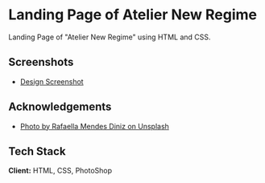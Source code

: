 
# Landing Page of Atelier New Regime

Landing Page of "Atelier New Regime" using HTML and CSS.


## Screenshots

- [Design Screenshot](https://drive.google.com/file/d/1cgi025zw2j0_qPz6vl1as6vADYeYM0qZ/view?usp=sharing)

## Acknowledgements

 - [Photo by Rafaella Mendes Diniz on Unsplash](https://images.unsplash.com/photo-1524504388940-b1c1722653e1?ixlib=rb-4.0.3&ixid=MnwxMjA3fDB8MHxwaG90by1wYWdlfHx8fGVufDB8fHx8&auto=format&fit=crop&w=687&q=80)
  

## Tech Stack

**Client:** HTML, CSS, PhotoShop


